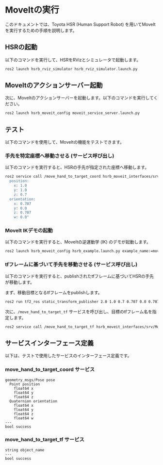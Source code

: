 # MoveItの実行

このドキュメントでは、Toyota HSR (Human Support Robot) を用いてMoveItを実行するための手順を説明します。

## HSRの起動

以下のコマンドを実行して、HSRをRVizとシミュレータで起動します。

```bash
ros2 launch hsrb_rviz_simulator hsrb_rviz_simulator.launch.py
```

## MoveItのアクションサーバー起動

次に、MoveItのアクションサーバーを起動します。以下のコマンドを実行してください。

```bash
ros2 launch hsrb_moveit_config moveit_service_server.launch.py
```

## テスト

以下のコマンドを使用して、MoveItの機能をテストできます。

### 手先を特定座標へ移動させる (サービス呼び出し)

以下のコマンドを実行すると、HSRの手先が指定された座標へ移動します。

```bash
ros2 service call /move_hand_to_target_coord hsrb_moveit_interfaces/srv/MoveHandToTargetCoord "pose:
  position:
    x: 1.0
    y: 1.0
    z: 0.7
  orientation:
    x: 0.707
    y: 0.0
    z: 0.707
    w: 0.0"
```

### MoveIt IKデモの起動

以下のコマンドを実行すると、MoveItの逆運動学 (IK) のデモが起動します。

```bash
ros2 launch hsrb_moveit_config hsrb_example.launch.py example_name:=moveit_ik_demo
```

### tfフレームに基づいて手先を移動させる (サービス呼び出し)

以下のコマンドを実行すると、publishされたtfフレームに基づいてHSRの手先が移動します。

まず、移動目標となるtfフレームをpublishします。

```bash
ros2 run tf2_ros static_transform_publisher 2.0 1.0 0.7 0.707 0.0 0.707 0.0 odom goal
```

次に、`/move_hand_to_target_tf` サービスを呼び出し、目標のtfフレーム名を指定します。

```bash
ros2 service call /move_hand_to_target_tf hsrb_moveit_interfaces/srv/MoveHandToTargetTf "object_name: 'goal'"
```

## サービスインターフェース定義

以下は、テストで使用したサービスのインターフェース定義です。

### move_hand_to_target_coord サービス

```
geometry_msgs/Pose pose
  Point position
    float64 x
    float64 y
    float64 z
  Quaternion orientation
    float64 x
    float64 y
    float64 z
    float64 w
---
bool success
```

### move_hand_to_target_tf サービス

```
string object_name
---
bool success
```